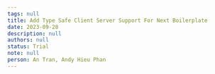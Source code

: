```yaml
---
tags: null
title: Add Type Safe Client Server Support For Next Boilerplate
date: 2023-09-28
description: null
authors: null
status: Trial
note: null
person: An Tran, Andy Hieu Phan
---
```


